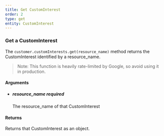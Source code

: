 ```yaml
---
title: Get CustomInterest 
order: 2
type: get
entity: CustomInterest 
---
```


### Get a CustomInterest 

The `customer.customInterests.get(resource_name)` method returns the CustomInterest identified by a resource_name. 

> Note: This function is heavily rate-limited by Google, so avoid using it in production.


#### Arguments

- ##### resource_name *required*
    The resource_name of that CustomInterest


#### Returns

Returns that CustomInterest as an object.
